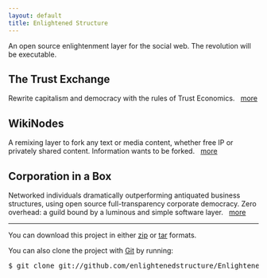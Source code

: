 ```yaml
---
layout: default
title: Enlightened Structure
---
```


An open source enlightenment layer for the social web.  The revolution will be executable.

The Trust Exchange
------------------
Rewrite capitalism and democracy with the rules of Trust Economics. 
&nbsp; [more][tx]

WikiNodes
---------
A remixing layer to fork any text or media content, whether free IP or privately shared content.  Information wants to be forked.
&nbsp; [more][wn]
 
Corporation in a Box
--------------------
Networked individuals dramatically outperforming antiquated business structures, using open source full-transparency corporate democracy. Zero overhead: a guild bound by a luminous and simple software layer.
&nbsp; [more][acd]

<hr />

  <p>
    You can download this project in either
    <a href="http://github.com/enlightenedstructure/Enlightened_Structure/zipball/master">zip</a> or
    <a href="http://github.com/enlightenedstructure/Enlightened_Structure/tarball/master">tar</a> formats.
  </p>
  <p>You can also clone the project with <a href="http://git-scm.com">Git</a>
    by running:
    <pre>$ git clone git://github.com/enlightenedstructure/Enlightened_Structure</pre>
  </p>      

[tx]: Trust_Exchange
[wn]: WikiNodes
[acd]: Corporation_in_a_Box
